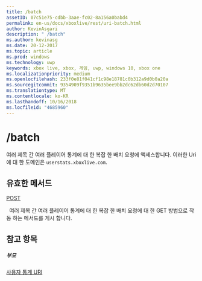 ```yaml
---
title: /batch
assetID: 07c51e75-cdbb-3aae-fc02-8a156a0babd4
permalink: en-us/docs/xboxlive/rest/uri-batch.html
author: KevinAsgari
description: " /batch"
ms.author: kevinasg
ms.date: 20-12-2017
ms.topic: article
ms.prod: windows
ms.technology: uwp
keywords: xbox live, xbox, 게임, uwp, windows 10, xbox one
ms.localizationpriority: medium
ms.openlocfilehash: 233f0e81f041cf1c98e18781c0b312a9d0b0a20a
ms.sourcegitcommit: 9354909f9351b9635bee9bb2dc62db60d2d70107
ms.translationtype: MT
ms.contentlocale: ko-KR
ms.lasthandoff: 10/16/2018
ms.locfileid: "4685960"
---
```

# <a name="batch"></a>/batch
여러 제목 간 여러 플레이어 통계에 대 한 복잡 한 배치 요청에 액세스합니다. 이러한 Uri에 대 한 도메인은 `userstats.xboxlive.com`.
  
<a id="ID4EV"></a>

 
## <a name="valid-methods"></a>유효한 메서드

[POST](uri-batchpost.md)

&nbsp;&nbsp;여러 제목 간 여러 플레이어 통계에 대 한 복잡 한 배치 요청에 대 한 GET 방법으로 작동 하는 메서드를 게시 합니다.
 
<a id="ID4E6"></a>

 
## <a name="see-also"></a>참고 항목
 
<a id="ID4EBB"></a>

 
##### <a name="parent"></a>부모 

[사용자 통계 URI](atoc-reference-userstats.md)

   